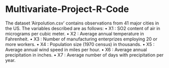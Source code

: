# Multivariate-Project-R-Code

The dataset ’Airpolution.csv’ contains observations from 41 major cities in the US. The variables described are as follows:
•	X1 : SO2 content of air in micrograms per cubic meter.
•	X2 : Average annual temperature in Fahrenheit.
•	X3 : Number of manufacturing enterprizes employing 20 or more workers.
•	X4 : Population size (1970 census) in thousands.
•	X5 : Average annual wind speed in miles per hour.
•	X6 : Average annual precipitation in inches.
•	X7 : Average number of days with precipitation per year.

